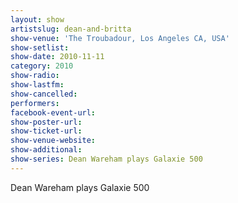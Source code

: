```yaml
---
layout: show
artistslug: dean-and-britta
show-venue: 'The Troubadour, Los Angeles CA, USA'
show-setlist: 
show-date: 2010-11-11
category: 2010
show-radio: 
show-lastfm: 
show-cancelled: 
performers: 
facebook-event-url: 
show-poster-url: 
show-ticket-url: 
show-venue-website: 
show-additional:
show-series: Dean Wareham plays Galaxie 500
---
```


Dean Wareham plays Galaxie 500
